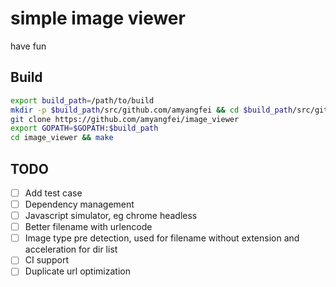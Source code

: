 # simple image viewer

have fun

## Build

```bash
export build_path=/path/to/build
mkdir -p $build_path/src/github.com/amyangfei && cd $build_path/src/github.com/amyangfei
git clone https://github.com/amyangfei/image_viewer
export GOPATH=$GOPATH:$build_path
cd image_viewer && make
```

## TODO

- [ ] Add test case
- [ ] Dependency management
- [ ] Javascript simulator, eg chrome headless
- [ ] Better filename with urlencode
- [ ] Image type pre detection, used for filename without extension and acceleration for dir list
- [ ] CI support
- [ ] Duplicate url optimization
